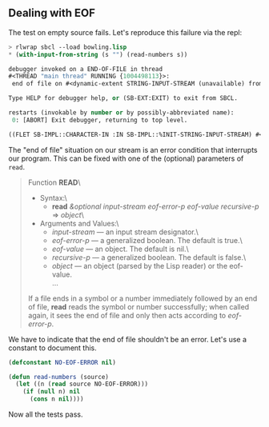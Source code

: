## Dealing with EOF

 The test on empty source fails. Let's reproduce this failure via the repl:
 ```lisp
 > rlwrap sbcl --load bowling.lisp
 * (with-input-from-string (s "") (read-numbers s))

debugger invoked on a END-OF-FILE in thread
#<THREAD "main thread" RUNNING {1004498113}>:
  end of file on #<dynamic-extent STRING-INPUT-STREAM (unavailable) from "">

Type HELP for debugger help, or (SB-EXT:EXIT) to exit from SBCL.

restarts (invokable by number or by possibly-abbreviated name):
  0: [ABORT] Exit debugger, returning to top level.

((FLET SB-IMPL::CHARACTER-IN :IN SB-IMPL::%INIT-STRING-INPUT-STREAM) #<SB-IMPL::STRING-INPUT-STREAM {6EA7863}> T 0)
```
The "end of file" situation on our stream is an error condition that interrupts our program. 
This can be fixed with one of the (optional) parameters of `read`.

> Function **READ**\
> - Syntax:\
>   - **read** *&optional input-stream eof-error-p eof-value recursive-p* => *object*\
> - Arguments and Values:\
>   - *input-stream* — an input stream designator.\
>   - *eof-error-p* — a generalized boolean. The default is true.\
>   - *eof-value* — an object. The default is nil.\
>   - *recursive-p* — a generalized boolean. The default is false.\
>   - *object* — an object (parsed by the Lisp reader) or the eof-value.\
> …
>
> If a file ends in a symbol or a number immediately followed by an end of file, **read** reads the symbol or number successfully; when called again, it sees the end of file and only then acts according to *eof-error-p*.

We have to indicate that the end of file shouldn't be an error. Let's use a constant to document this.
```lisp
(defconstant NO-EOF-ERROR nil)

(defun read-numbers (source)
  (let ((n (read source NO-EOF-ERROR)))
    (if (null n) nil
      (cons n nil))))
```
Now all the tests pass.
